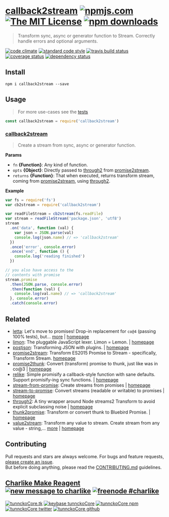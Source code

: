 # [callback2stream][author-www-url] [![npmjs.com][npmjs-img]][npmjs-url] [![The MIT License][license-img]][license-url] [![npm downloads][downloads-img]][downloads-url] 

> Transform sync, async or generator function to Stream. Correctly handle errors and optional arguments.

[![code climate][codeclimate-img]][codeclimate-url] [![standard code style][standard-img]][standard-url] [![travis build status][travis-img]][travis-url] [![coverage status][coveralls-img]][coveralls-url] [![dependency status][david-img]][david-url]

## Install
```
npm i callback2stream --save
```

## Usage
> For more use-cases see the [tests](./test.js)

```js
const callback2stream = require('callback2stream')
```

### [callback2stream](index.js#L50)
> Create a stream from sync, async or generator function.

**Params**

* `fn` **{Function}**: Any kind of function.    
* `opts` **{Object}**: Directly passed to [through2][] from [promise2stream][].    
* `returns` **{Function}**: That when executed, returns transform stream, coming from [promise2stream][], using [through2][].  

**Example**

```js
var fs = require('fs')
var cb2stream = require('callback2stream')

var readFileStream = cb2stream(fs.readFile)
var stream = readFileStream('package.json', 'utf8')
stream
  .on('data', function (val) {
    var json = JSON.parse(val)
    console.log(json.name) // => 'callback2stream'
  })
  .once('error', console.error)
  .once('end', function () {
    console.log('reading finished')
  })

// you also have access to the
// contents with promise
stream.promise
  .then(JSON.parse, console.error)
  .then(function (val) {
    console.log(val.name) // => 'callback2stream'
  }, console.error)
  .catch(console.error)
```

## Related
* [letta](https://www.npmjs.com/package/letta): Let's move to promises! Drop-in replacement for `co@4` (passing 100% tests), but… [more](https://www.npmjs.com/package/letta) | [homepage](https://github.com/hybridables/letta)
* [limon](https://www.npmjs.com/package/limon): The pluggable JavaScript lexer. Limon = Lemon. | [homepage](https://github.com/limonjs/limon)
* [postjson](https://www.npmjs.com/package/postjson): Transforming JSON with plugins. | [homepage](https://github.com/postjson/postjson)
* [promise2stream](https://www.npmjs.com/package/promise2stream): Transform ES2015 Promise to Stream - specifically, Transform Stream. [homepage](https://github.com/hybridables/promise2stream)
* [promise2thunk](https://www.npmjs.com/package/promise2thunk): Convert (transform) promise to thunk, just like was in co@3 | [homepage](https://github.com/tunnckocore/promise2thunk)
* [relike](https://www.npmjs.com/package/relike): Simple promisify a callback-style function with sane defaults. Support promisify-ing sync functions. | [homepage](https://github.com/hybridables/relike)
* [stream-from-promise](https://www.npmjs.com/package/stream-from-promise): Create streams from promises | [homepage](https://github.com/schnittstabil/stream-from-promise)
* [stream-to-promise](https://www.npmjs.com/package/stream-to-promise): Convert streams (readable or writable) to promises | [homepage](https://github.com/bendrucker/stream-to-promise)
* [through2](https://www.npmjs.com/package/through2): A tiny wrapper around Node streams2 Transform to avoid explicit subclassing noise | [homepage](https://github.com/rvagg/through2)
* [thunk2promise](https://www.npmjs.com/package/thunk2promise): Transform or convert thunk to Bluebird Promise. | [homepage](https://github.com/tunnckocore/thunk2promise)
* [value2stream](https://www.npmjs.com/package/value2stream): Transform any value to stream. Create stream from any value - string,… [more](https://www.npmjs.com/package/value2stream) | [homepage](https://github.com/hybridables/value2stream)

## Contributing
Pull requests and stars are always welcome. For bugs and feature requests, [please create an issue](https://github.com/hybridables/callback2stream/issues/new).  
But before doing anything, please read the [CONTRIBUTING.md](./CONTRIBUTING.md) guidelines.

## [Charlike Make Reagent](http://j.mp/1stW47C) [![new message to charlike][new-message-img]][new-message-url] [![freenode #charlike][freenode-img]][freenode-url]

[![tunnckoCore.tk][author-www-img]][author-www-url] [![keybase tunnckoCore][keybase-img]][keybase-url] [![tunnckoCore npm][author-npm-img]][author-npm-url] [![tunnckoCore twitter][author-twitter-img]][author-twitter-url] [![tunnckoCore github][author-github-img]][author-github-url]

[promise2stream]: https://github.com/hybridables/promise2stream
[through2]: https://github.com/rvagg/through2

[npmjs-url]: https://www.npmjs.com/package/callback2stream
[npmjs-img]: https://img.shields.io/npm/v/callback2stream.svg?label=callback2stream

[license-url]: https://github.com/hybridables/callback2stream/blob/master/LICENSE
[license-img]: https://img.shields.io/npm/l/callback2stream.svg

[downloads-url]: https://www.npmjs.com/package/callback2stream
[downloads-img]: https://img.shields.io/npm/dm/callback2stream.svg

[codeclimate-url]: https://codeclimate.com/github/hybridables/callback2stream
[codeclimate-img]: https://img.shields.io/codeclimate/github/hybridables/callback2stream.svg

[travis-url]: https://travis-ci.org/hybridables/callback2stream
[travis-img]: https://img.shields.io/travis/hybridables/callback2stream/master.svg

[coveralls-url]: https://coveralls.io/r/hybridables/callback2stream
[coveralls-img]: https://img.shields.io/coveralls/hybridables/callback2stream.svg

[david-url]: https://david-dm.org/hybridables/callback2stream
[david-img]: https://img.shields.io/david/hybridables/callback2stream.svg

[standard-url]: https://github.com/feross/standard
[standard-img]: https://img.shields.io/badge/code%20style-standard-brightgreen.svg

[author-www-url]: http://www.tunnckocore.tk
[author-www-img]: https://img.shields.io/badge/www-tunnckocore.tk-fe7d37.svg

[keybase-url]: https://keybase.io/tunnckocore
[keybase-img]: https://img.shields.io/badge/keybase-tunnckocore-8a7967.svg

[author-npm-url]: https://www.npmjs.com/~tunnckocore
[author-npm-img]: https://img.shields.io/badge/npm-~tunnckocore-cb3837.svg

[author-twitter-url]: https://twitter.com/tunnckoCore
[author-twitter-img]: https://img.shields.io/badge/twitter-@tunnckoCore-55acee.svg

[author-github-url]: https://github.com/tunnckoCore
[author-github-img]: https://img.shields.io/badge/github-@tunnckoCore-4183c4.svg

[freenode-url]: http://webchat.freenode.net/?channels=charlike
[freenode-img]: https://img.shields.io/badge/freenode-%23charlike-5654a4.svg

[new-message-url]: https://github.com/tunnckoCore/ama
[new-message-img]: https://img.shields.io/badge/ask%20me-anything-green.svg